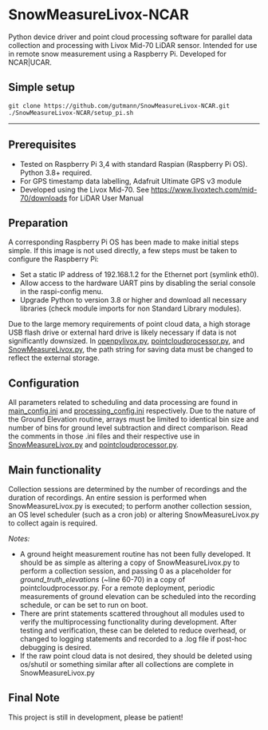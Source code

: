 # SnowMeasureLivox-NCAR
Python device driver and point cloud processing software for parallel data collection and processing with Livox Mid-70 LiDAR sensor. Intended for use in remote snow measurement using a Raspberry Pi. Developed for NCAR|UCAR.

## Simple setup
```
git clone https://github.com/gutmann/SnowMeasureLivox-NCAR.git
./SnowMeasureLivox-NCAR/setup_pi.sh
```

<hr>

## Prerequisites
* Tested on Raspberry Pi 3,4 with standard Raspian (Raspberry Pi OS). Python 3.8+ required.
* For GPS timestamp data labelling, Adafruit Ultimate GPS v3 module
* Developed using the Livox Mid-70. See https://www.livoxtech.com/mid-70/downloads for LiDAR User Manual

## Preparation
A corresponding Raspberry Pi OS has been made to make initial steps simple. If this image is not used directly, a few steps must be taken to configure the Raspberry Pi:
- Set a static IP address of 192.168.1.2 for the Ethernet port (symlink eth0).
- Allow access to the hardware UART pins by disabling the serial console in the raspi-config menu.
- Upgrade Python to version 3.8 or higher and download all necessary libraries (check module imports for non Standard Library modules).

Due to the large memory requirements of point cloud data, a high storage USB flash drive or external hard drive is likely necessary if data is not significantly downsized. In [openpylivox.py](./src/openpylivox.py), [pointcloudprocessor.py](./src/pointcloudprocessor.py), and [SnowMeasureLivox.py](./SnowMeasureLivox.py), the path string for saving data must be changed to reflect the external storage.

## Configuration
All parameters related to scheduling and data processing are found in [main_config.ini](./config/main_config.ini) and [processing_config.ini](./config/processing_config.ini) respectively. Due to the nature of the Ground Elevation routine, arrays must be limited to identical bin size and number of bins for ground level subtraction and direct comparison. Read the comments in those .ini files and their respective use in [SnowMeasureLivox.py](./SnowMeasureLivox.py) and
[pointcloudprocessor.py](./src/pointcloudprocessor.py).

## Main functionality
Collection sessions are determined by the number of recordings and the duration of recordings. An entire session is performed when SnowMeasureLivox.py is executed; to perform another collection session, an OS level scheduler (such as a cron job) or altering SnowMeasureLivox.py to collect again is required.

*Notes:*
- A ground height measurement routine has not been fully developed. It should be as simple as altering a copy of SnowMeasureLivox.py to perform a collection session, and passing 0 as a placeholder for *ground_truth_elevations* (~line 60-70) in a copy of pointcloudprocessor.py. For a remote deployment, periodic measurements of ground elevation can be scheduled into the recording schedule, or can be set to run on boot.
- There are print statements scattered throughout all modules used to verify the multiprocessing functionality during development. After testing and verification, these can be deleted to reduce overhead, or changed to logging statements and recorded to a .log file if post-hoc debugging is desired.
- If the raw point cloud data is not desired, they should be deleted using os/shutil or something similar after all collections are complete in SnowMeasureLivox.py

## Final Note
This project is still in development, please be patient!

